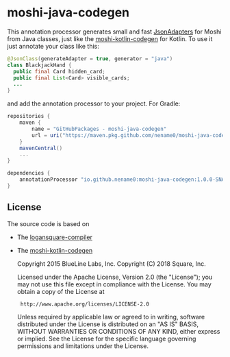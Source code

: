 moshi-java-codegen
=====

This annotation processor generates small and fast [JsonAdapters](https://square.github.io/moshi/1.x/moshi/com/squareup/moshi/JsonAdapter.html)
for Moshi from Java classes, just like the [moshi-kotlin-codegen](https://github.com/square/moshi#codegen) for Kotlin.
To use it just annotate your class like this:

```java
@JsonClass(generateAdapter = true, generator = "java")
class BlackjackHand {
  public final Card hidden_card;
  public final List<Card> visible_cards;
  ...
}
```

and add the annotation processor to your project. For Gradle:

```groovy   
repositories {
    maven {
        name = "GitHubPackages - moshi-java-codegen"
        url = uri("https://maven.pkg.github.com/nename0/moshi-java-codegen")
    }
    mavenCentral()
    ...
}

dependencies {
    annotationProcessor "io.github.nename0:moshi-java-codegen:1.0.0-SNAPSHOT" 
}
``` 

License
--------
The source code is based on

- The [logansquare-compiler](https://github.com/bluelinelabs/LoganSquare/tree/6c5ec5281fb58d85a99413b7b6f55e9ef18a6e06/processor)
- The [moshi-kotlin-codegen](https://github.com/square/moshi/tree/b413423d0575849db7bdc6fcfbdb7d99f7e3a2c3/kotlin/codegen)


    Copyright 2015 BlueLine Labs, Inc.
    Copyright (C) 2018 Square, Inc.

    Licensed under the Apache License, Version 2.0 (the "License");
    you may not use this file except in compliance with the License.
    You may obtain a copy of the License at

       http://www.apache.org/licenses/LICENSE-2.0

    Unless required by applicable law or agreed to in writing, software
    distributed under the License is distributed on an "AS IS" BASIS,
    WITHOUT WARRANTIES OR CONDITIONS OF ANY KIND, either express or implied.
    See the License for the specific language governing permissions and
    limitations under the License.